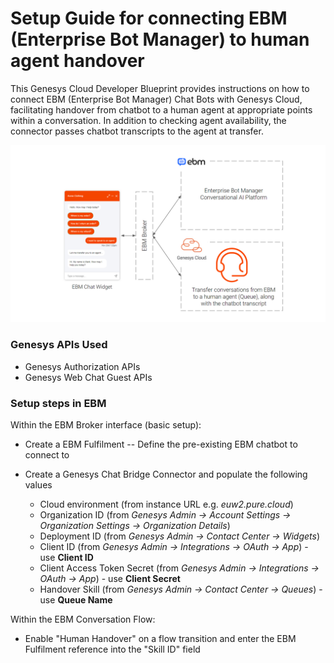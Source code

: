 # Setup Guide for connecting EBM (Enterprise Bot Manager) to human agent handover  

This Genesys Cloud Developer Blueprint provides instructions on how to connect EBM (Enterprise Bot Manager) Chat Bots with Genesys Cloud, facilitating handover from chatbot to a human agent at appropriate points within a conversation.  In addition to checking agent availability, the connector passes chatbot transcripts to the agent at transfer. 

![High-level Architecture for EBM and Genesys Cloud chat integration](./blueprint/images/blueprint.png)

### Genesys APIs Used
 - Genesys Authorization APIs
 - Genesys Web Chat Guest APIs

### Setup steps in EBM

Within the EBM Broker interface (basic setup):

- Create a EBM Fulfilment
-- Define the pre-existing EBM chatbot to connect to
 
- Create a Genesys Chat Bridge Connector and populate the following values
  * Cloud environment (from instance URL e.g. *euw2.pure.cloud*)
  * Organization ID (from *Genesys Admin -> Account Settings -> Organization Settings -> Organization Details*)
  * Deployment ID (from *Genesys Admin -> Contact Center -> Widgets*)
  * Client ID (from *Genesys Admin -> Integrations -> OAuth -> App*) - use **Client ID** 
  * Client Access Token Secret (from *Genesys Admin -> Integrations -> OAuth -> App*) - use **Client Secret** 
  * Handover Skill (from *Genesys Admin -> Contact Center -> Queues*) - use **Queue Name**

Within the EBM Conversation Flow:

- Enable "Human Handover" on a flow transition and enter the EBM Fulfilment reference into the "Skill ID" field

